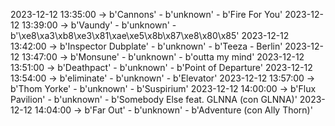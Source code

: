 2023-12-12 13:35:00 -> b'Cannons' - b'unknown' - b'Fire For You'
2023-12-12 13:39:00 -> b'Vaundy' - b'unknown' - b'\xe8\xa3\xb8\xe3\x81\xae\xe5\x8b\x87\xe8\x80\x85'
2023-12-12 13:42:00 -> b'Inspector Dubplate' - b'unknown' - b'Teeza  - Berlin'
2023-12-12 13:47:00 -> b'Monsune' - b'unknown' - b'outta my mind'
2023-12-12 13:51:00 -> b'Deathpact' - b'unknown' - b'Point of Departure'
2023-12-12 13:54:00 -> b'eliminate' - b'unknown' - b'Elevator'
2023-12-12 13:57:00 -> b'Thom Yorke' - b'unknown' - b'Suspirium'
2023-12-12 14:00:00 -> b'Flux Pavilion' - b'unknown' - b'Somebody Else feat. GLNNA (con GLNNA)'
2023-12-12 14:04:00 -> b'Far Out' - b'unknown' - b'Adventure (con Ally Thorn)'
